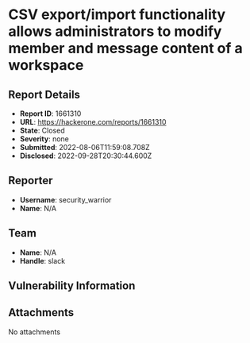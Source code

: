 # CSV export/import functionality allows administrators to modify member and message content of a workspace

## Report Details
- **Report ID**: 1661310
- **URL**: https://hackerone.com/reports/1661310
- **State**: Closed
- **Severity**: none
- **Submitted**: 2022-08-06T11:59:08.708Z
- **Disclosed**: 2022-09-28T20:30:44.600Z

## Reporter
- **Username**: security_warrior
- **Name**: N/A

## Team
- **Name**: N/A
- **Handle**: slack

## Vulnerability Information


## Attachments
No attachments
